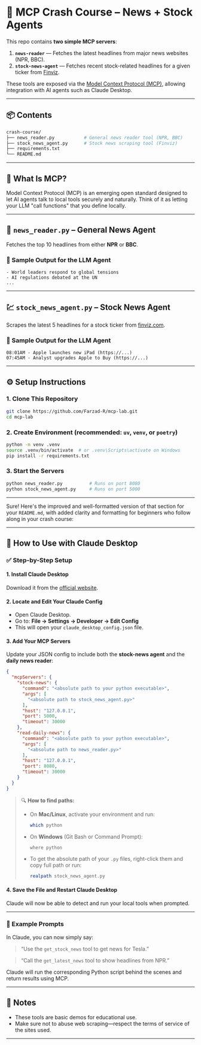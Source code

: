 # 🧠 MCP Crash Course – News + Stock Agents

This repo contains **two simple MCP servers**:

1. **`news-reader`** — Fetches the latest headlines from major news websites (NPR, BBC).
2. **`stock-news-agent`** — Fetches recent stock-related headlines for a given ticker from [Finviz](https://finviz.com/).

These tools are exposed via the [Model Context Protocol (MCP)](https://modelcontextprotocol.org), allowing integration with AI agents such as Claude Desktop.

---

## 📦 Contents

```bash
crash-course/
├── news_reader.py           # General news reader tool (NPR, BBC)
├── stock_news_agent.py      # Stock news scraping tool (Finviz)
├── requirements.txt
└── README.md
```

---

## 🧠 What Is MCP?

Model Context Protocol (MCP) is an emerging open standard designed to let AI agents talk to local tools securely and naturally. Think of it as letting your LLM "call functions" that you define locally.

---

## 📰 `news_reader.py` – General News Agent

Fetches the top 10 headlines from either **NPR** or **BBC**.

### 🧪 Sample Output for the LLM Agent

```
- World leaders respond to global tensions
- AI regulations debated at the UN
...
```

---

## 💹 `stock_news_agent.py` – Stock News Agent

Scrapes the latest 5 headlines for a stock ticker from [finviz.com](https://finviz.com).

### 🧪 Sample Output for the LLM Agent

```
08:01AM - Apple launches new iPad (https://...)
07:45AM - Analyst upgrades Apple to Buy (https://...)
```

---

## ⚙️ Setup Instructions

### 1. Clone This Repository

```bash
git clone https://github.com/Farzad-R/mcp-lab.git
cd mcp-lab
```

### 2. Create Environment (recommended: `uv`, `venv`, or `poetry`)

```bash
python -m venv .venv
source .venv/bin/activate  # or .venv\Scripts\activate on Windows
pip install -r requirements.txt
```

### 3. Start the Servers

```bash
python news_reader.py          # Runs on port 8080
python stock_news_agent.py     # Runs on port 5000
```

---

Sure! Here's the improved and well-formatted version of that section for your `README.md`, with added clarity and formatting for beginners who follow along in your crash course:

---

## 🧠 How to Use with Claude Desktop

### ✅ Step-by-Step Setup

#### 1. Install Claude Desktop

Download it from the [official website](https://claude.ai/download).

#### 2. Locate and Edit Your Claude Config

* Open Claude Desktop.
* Go to: **File → Settings → Developer → Edit Config**
* This will open your `claude_desktop_config.json` file.

#### 3. Add Your MCP Servers

Update your JSON config to include both the **stock-news agent** and the **daily news reader**:

```json
{
  "mcpServers": {
    "stock-news": {
      "command": "<absolute path to your python executable>",
      "args": [
        "<absolute path to stock_news_agent.py>"
      ],
      "host": "127.0.0.1",
      "port": 5000,
      "timeout": 30000
    },
    "read-daily-news": {
      "command": "<absolute path to your python executable>",
      "args": [
        "<absolute path to news_reader.py>"
      ],
      "host": "127.0.0.1",
      "port": 8080,
      "timeout": 30000
    }
  }
}
```

> 🔍 **How to find paths:**
>
> * On **Mac/Linux**, activate your environment and run:
>
>   ```bash
>   which python
>   ```
> * On **Windows** (Git Bash or Command Prompt):
>
>   ```bash
>   where python
>   ```
> * To get the absolute path of your `.py` files, right-click them and copy full path or run:
>
>   ```bash
>   realpath stock_news_agent.py
>   ```

#### 4. Save the File and Restart Claude Desktop

Claude will now be able to detect and run your local tools when prompted.

---

### 💬 Example Prompts

In Claude, you can now simply say:

> “Use the `get_stock_news` tool to get news for Tesla.”

> “Call the `get_latest_news` tool to show headlines from NPR.”

Claude will run the corresponding Python script behind the scenes and return results using MCP.

---

## 🔐 Notes

* These tools are basic demos for educational use.
* Make sure not to abuse web scraping—respect the terms of service of the sites used.

---
